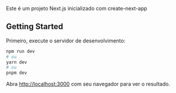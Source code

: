 Este é um projeto Next.js inicializado com create-next-app

## Getting Started

Primeiro, execute o servidor de desenvolvimento:

```bash
npm run dev
# ou
yarn dev
# ou
pnpm dev
```

Abra [http://localhost:3000](http://localhost:3000) com seu navegador para ver o resultado.
